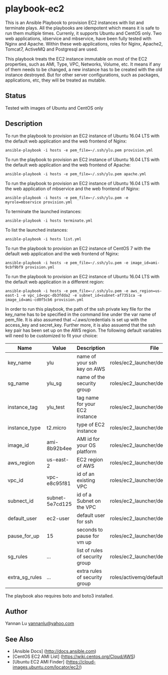# playbook-ec2

This is an Ansible Playbook to provision EC2 instances with list and terminate plays. All the playbooks are idempotent which means it is safe to run them multiple times. Currenly, it supports Ubuntu and CentOS only. Two web applications, idservice and mbservice, have been fully tested with Nginx and Apache. Within these web applications, roles for Nginx, Apache2, Tomcat7, ActiveMQ and Postgresql are used.

This playbook treats the EC2 instance immutable on most of the EC2 properties, such as AMI, Type, VPC, Networks, Volume, etc. It means if any of them needs to be changed, a new instance has to be created with the old instance destroyed. But for other server configurations, such as packages, applications, etc, they will be treated as mutable.

## Status

Tested with images of Ubuntu and CentOS only

## Description

To run the playbook to provision an EC2 instance of Ubuntu 16.04 LTS with the default web application and the web frontend of Nginx:
```
ansible-playbook -i hosts -e pem_file=~/.ssh/ylu.pem provision.yml
```

To run the playbook to provision an EC2 instance of Ubuntu 16.04 LTS with the default web application and the web frontend of Apache:
```
ansible-playbook -i hosts -e pem_file=~/.ssh/ylu.pem apache.yml
```

To run the playbook to provision an EC2 instance of Ubuntu 16.04 LTS with the web application of mbservice and the web frontend of Nginx:
```
ansible-playbook -i hosts -e pem_file=~/.ssh/ylu.pem -e myrole=mbservice provision.yml
```

To terminate the launched instances:
```
ansible-playbook -i hosts terminate.yml
```

To list the launched instances:
```
ansible-playbook -i hosts list.yml
```

To run the playbook to provision an EC2 instance of CentOS 7 with the default web application and the web frontend of Nginx:
```
ansible-playbook -i hosts -e pem_file=~/.ssh/ylu.pem -e image_id=ami-9cbf9bf9 provision.yml
```

To run the playbook to provision an EC2 instance of Ubuntu 16.04 LTS with the default web application in a different region:
```
ansible-playbook -i hosts -e pem_file=~/.ssh/ylu.pem -e aws_region=us-east-1 -e vpc_id=vpc-db3fdda2 -e subnet_id=subnet-af7351ca -e image_id=ami-cd0f5cb6 provision.yml
```

In order to run this playbook, the path of the ssh private key file for the key_name has to be specified in the command line under the var name of pem_file. It is also assumed that ~/.aws/credentials is set up with the access_key and secret_key. Further more, it is also assuemd that the ssh key pair has been set up on the AWS region. The following default variables will need to be customized to fit your choice:

| Name                         | Value           | Description                    | File                                 |
| ---                          | ---             | ---                            | ---                                  |
| key_name                     | ylu             | name of your ssh key on AWS    | roles/ec2_launcher/defaults/main.yml |
| sg_name                      | ylu_sg          | name of the security group     | roles/ec2_launcher/defaults/main.yml |
| instance_tag                 | ylu_test        | tag name for your EC2 instance | roles/ec2_launcher/defaults/main.yml |
| instance_type                | t2.micro        | type of EC2 instance           | roles/ec2_launcher/defaults/main.yml |
| image_id                     | ami-8b92b4ee    | AMI id for your OS platform    | roles/ec2_launcher/defaults/main.yml |
| aws_region                   | us-east-2       | EC2 region of AWS              | roles/ec2_launcher/defaults/main.yml |
| vpc_id                       | vpc-e8c95f81    | id of an existing VPC          | roles/ec2_launcher/defaults/main.yml |
| subnect_id                   | subnet-5e7cd125 | id of a Subnet on the VPC      | roles/ec2_launcher/defaults/main.yml |
| default_user                 | ec2-user        | default user for ssh           | roles/ec2_launcher/defaults/main.yml |
| pause_for_up                 | 15              | seconds to pause for vm up     | roles/ec2_launcher/defaults/main.yml |
| sg_rules                     | ...             | list of rules of security group| roles/ec2_launcher/defaults/main.yml |
| extra_sg_rules               | ...             | extra rules of security group  | roles/activemq/defaults/main.yml     |

The playbook also requires boto and boto3 installed.

## Author
Yannan Lu <yannanlu@yahoo.com>

## See Also
* [Ansible Docs] (http://docs.ansible.com)
* [CentOS EC2 AMI List] (https://wiki.centos.org/Cloud/AWS)
* [Ubuntu EC2 AMI Finder] (https://cloud-images.ubuntu.com/locator/ec2/)
